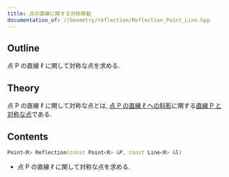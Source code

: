 ```yaml
---
title: 点の直線に関する対称移動
documentation_of: //Geometry/reflection/Reflection_Point_Line.hpp
---
```


## Outline

点 $\textrm{P}$ の直線 $\ell$ に関して対称な点を求める.

## Theory

点 $\textrm{P}$ の直線 $\ell$ に関して対称な点とは, [点 $\mathrm{P}$ の直線 $\ell$ への斜影](../projection/Projection_Point_Line.hpp)に関する[直線 $\textrm{P}$ と対称な点](../reflection/Reflection_Point_Point.hpp)である.

## Contents

```cpp
Point<R> Reflection(const Point<R> &P, const Line<R> &l)
```

* 点 $\textrm{P}$ の直線 $\ell$ に関して対称な点を求める.
